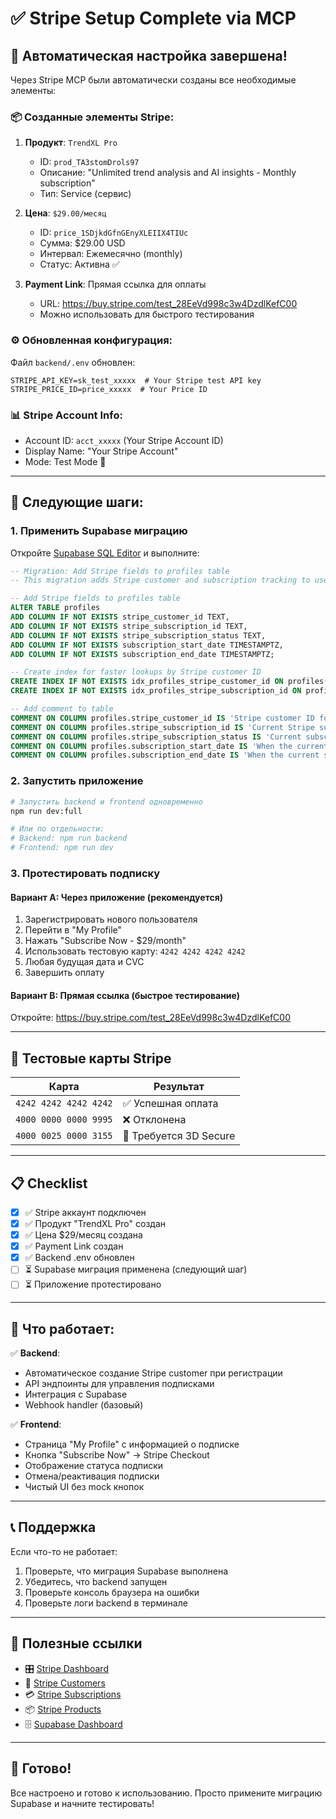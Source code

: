 # ✅ Stripe Setup Complete via MCP

## 🎉 Автоматическая настройка завершена!

Через Stripe MCP были автоматически созданы все необходимые элементы:

### 📦 Созданные элементы Stripe:

1. **Продукт**: `TrendXL Pro`

   - ID: `prod_TA3stomDrols97`
   - Описание: "Unlimited trend analysis and AI insights - Monthly subscription"
   - Тип: Service (сервис)

2. **Цена**: `$29.00/месяц`

   - ID: `price_1SDjkdGfnGEnyXLEIIX4TIUc`
   - Сумма: $29.00 USD
   - Интервал: Ежемесячно (monthly)
   - Статус: Активна ✅

3. **Payment Link**: Прямая ссылка для оплаты
   - URL: https://buy.stripe.com/test_28EeVd998c3w4DzdlKefC00
   - Можно использовать для быстрого тестирования

### ⚙️ Обновленная конфигурация:

Файл `backend/.env` обновлен:

```env
STRIPE_API_KEY=sk_test_xxxxx  # Your Stripe test API key
STRIPE_PRICE_ID=price_xxxxx  # Your Price ID
```

### 📊 Stripe Account Info:

- Account ID: `acct_xxxxx` (Your Stripe Account ID)
- Display Name: "Your Stripe Account"
- Mode: Test Mode 🧪

---

## 🚀 Следующие шаги:

### 1. Применить Supabase миграцию

Откройте [Supabase SQL Editor](https://supabase.com/dashboard/project/jynidxwtbjrxmsbfpqra/sql/new) и выполните:

```sql
-- Migration: Add Stripe fields to profiles table
-- This migration adds Stripe customer and subscription tracking to user profiles

-- Add Stripe fields to profiles table
ALTER TABLE profiles
ADD COLUMN IF NOT EXISTS stripe_customer_id TEXT,
ADD COLUMN IF NOT EXISTS stripe_subscription_id TEXT,
ADD COLUMN IF NOT EXISTS stripe_subscription_status TEXT,
ADD COLUMN IF NOT EXISTS subscription_start_date TIMESTAMPTZ,
ADD COLUMN IF NOT EXISTS subscription_end_date TIMESTAMPTZ;

-- Create index for faster lookups by Stripe customer ID
CREATE INDEX IF NOT EXISTS idx_profiles_stripe_customer_id ON profiles(stripe_customer_id);
CREATE INDEX IF NOT EXISTS idx_profiles_stripe_subscription_id ON profiles(stripe_subscription_id);

-- Add comment to table
COMMENT ON COLUMN profiles.stripe_customer_id IS 'Stripe customer ID for billing';
COMMENT ON COLUMN profiles.stripe_subscription_id IS 'Current Stripe subscription ID';
COMMENT ON COLUMN profiles.stripe_subscription_status IS 'Current subscription status (active, canceled, incomplete, etc.)';
COMMENT ON COLUMN profiles.subscription_start_date IS 'When the current subscription started';
COMMENT ON COLUMN profiles.subscription_end_date IS 'When the current subscription ends or ended';
```

### 2. Запустить приложение

```bash
# Запустить backend и frontend одновременно
npm run dev:full

# Или по отдельности:
# Backend: npm run backend
# Frontend: npm run dev
```

### 3. Протестировать подписку

#### Вариант A: Через приложение (рекомендуется)

1. Зарегистрировать нового пользователя
2. Перейти в "My Profile"
3. Нажать "Subscribe Now - $29/month"
4. Использовать тестовую карту: `4242 4242 4242 4242`
5. Любая будущая дата и CVC
6. Завершить оплату

#### Вариант B: Прямая ссылка (быстрое тестирование)

Откройте: https://buy.stripe.com/test_28EeVd998c3w4DzdlKefC00

---

## 🔐 Тестовые карты Stripe

| Карта                 | Результат              |
| --------------------- | ---------------------- |
| `4242 4242 4242 4242` | ✅ Успешная оплата     |
| `4000 0000 0000 9995` | ❌ Отклонена           |
| `4000 0025 0000 3155` | 🔐 Требуется 3D Secure |

---

## 📋 Checklist

- [x] ✅ Stripe аккаунт подключен
- [x] ✅ Продукт "TrendXL Pro" создан
- [x] ✅ Цена $29/месяц создана
- [x] ✅ Payment Link создан
- [x] ✅ Backend .env обновлен
- [ ] ⏳ Supabase миграция применена (следующий шаг)
- [ ] ⏳ Приложение протестировано

---

## 🎯 Что работает:

✅ **Backend**:

- Автоматическое создание Stripe customer при регистрации
- API эндпоинты для управления подписками
- Интеграция с Supabase
- Webhook handler (базовый)

✅ **Frontend**:

- Страница "My Profile" с информацией о подписке
- Кнопка "Subscribe Now" → Stripe Checkout
- Отображение статуса подписки
- Отмена/реактивация подписки
- Чистый UI без mock кнопок

---

## 📞 Поддержка

Если что-то не работает:

1. Проверьте, что миграция Supabase выполнена
2. Убедитесь, что backend запущен
3. Проверьте консоль браузера на ошибки
4. Проверьте логи backend в терминале

---

## 🔗 Полезные ссылки

- 🎛️ [Stripe Dashboard](https://dashboard.stripe.com/test/dashboard)
- 👥 [Stripe Customers](https://dashboard.stripe.com/test/customers)
- 💳 [Stripe Subscriptions](https://dashboard.stripe.com/test/subscriptions)
- 📦 [Stripe Products](https://dashboard.stripe.com/test/products/prod_TA3stomDrols97)
- 🗄️ [Supabase Dashboard](https://supabase.com/dashboard/project/jynidxwtbjrxmsbfpqra)

---

## 🎉 Готово!

Все настроено и готово к использованию. Просто примените миграцию Supabase и начните тестировать!

